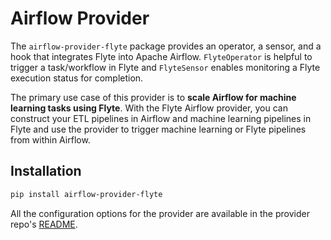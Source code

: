 # Airflow Provider

The `airflow-provider-flyte` package provides an operator, a sensor, and a hook that integrates Flyte into Apache Airflow.
`FlyteOperator` is helpful to trigger a task/workflow in Flyte and `FlyteSensor` enables monitoring a Flyte execution status for completion.

The primary use case of this provider is to **scale Airflow for machine learning tasks using Flyte**.
With the Flyte Airflow provider, you can construct your ETL pipelines in Airflow and machine learning pipelines in Flyte
and use the provider to trigger machine learning or Flyte pipelines from within Airflow.

## Installation

```bash
pip install airflow-provider-flyte
```

All the configuration options for the provider are available in the provider repo's [README](https://github.com/flyteorg/airflow-provider-flyte#readme).
